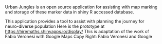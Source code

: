 Urban Jungles is an open source application for assisting with map marking and storage of these marker data in shiny R accessed database.

This application provides a tool to assist with planning the journey for neuro-diverse population
Here is the prototype at https://hiremaths.shinyapps.io/display/
This is adaptation of the work of Fabio Veronesi with Google Maps
Copy Right: Fabio Veronesi and Google
